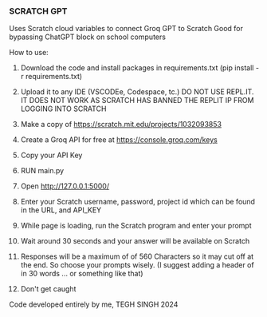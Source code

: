 ### SCRATCH GPT

Uses Scratch cloud variables to connect Groq GPT to Scratch
Good for bypassing ChatGPT block on school computers

How to use:

1. Download the code and install packages in requirements.txt (pip install -r requirements.txt)

2. Upload it to any IDE (VSCODEe, Codespace,  tc.) DO NOT USE REPL.IT. IT DOES NOT WORK AS SCRATCH HAS BANNED THE REPLIT IP FROM LOGGING INTO SCRATCH

3. Make a copy of https://scratch.mit.edu/projects/1032093853

4. Create a Groq API for free at https://console.groq.com/keys

5. Copy your API Key

6. RUN main.py

7. Open http://127.0.0.1:5000/

8. Enter your Scratch username, password, project id which can be found in the URL, and API_KEY

9. While page is loading, run the Scratch program and enter your prompt

10. Wait around 30 seconds and your answer will be available on Scratch

11. Responses will be a maximum of of 560 Characters so it may cut off at the end. So choose your prompts wisely. (I suggest adding a header of in 30 words ... or something like that)

12. Don't get caught

Code developed entirely by me, TEGH SINGH 2024
